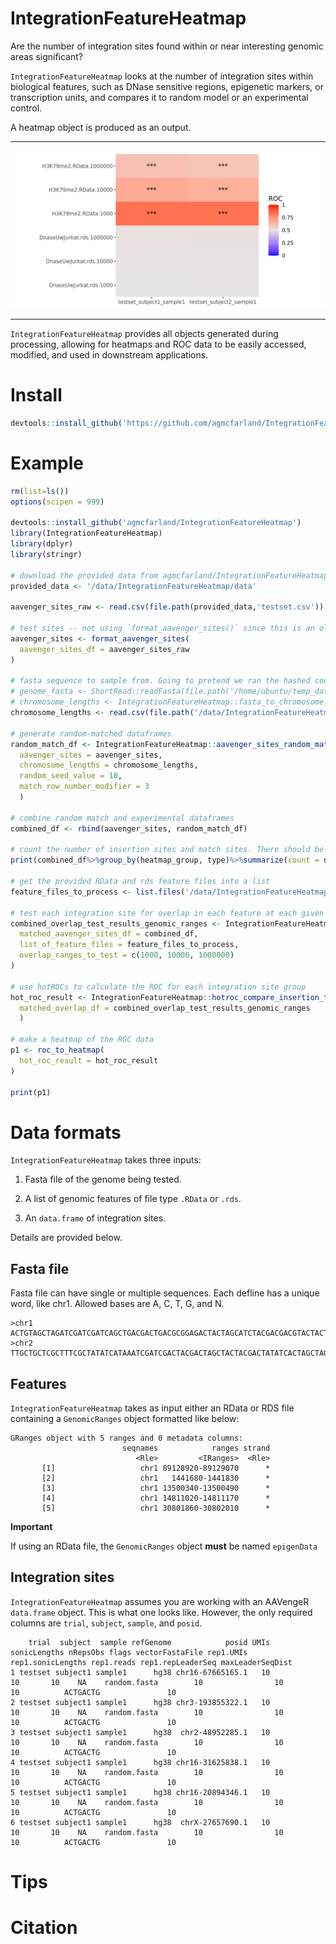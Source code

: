 
# IntegrationFeatureHeatmap

Are the number of integration sites found within or near interesting genomic areas significant? 

`IntegrationFeatureHeatmap` looks at the number of integration sites within biological features, such as DNase sensitive regions, epigenetic markers, or transcription units, and compares it to random model or an experimental control.

A heatmap object is produced as an output.

---

<img src="docs/testset_heatmap.png" alt="Example of heatmap" width=1000>

---


`IntegrationFeatureHeatmap` provides all objects generated during processing, allowing for heatmaps and ROC data to be easily accessed, modified, and used in downstream applications.


# Install

```r
devtools::install_github('https://github.com/agmcfarland/IntegrationFeatureHeatmap')
```


# Example

```r
rm(list=ls())
options(scipen = 999)

devtools::install_github('agmcfarland/IntegrationFeatureHeatmap')
library(IntegrationFeatureHeatmap)
library(dplyr)
library(stringr)

# download the provided data from agmcfarland/IntegrationFeatureHeatmap/data to a local directory
provided_data <- '/data/IntegrationFeatureHeatmap/data'

aavenger_sites_raw <- read.csv(file.path(provided_data,'testset.csv'))

# test sites -- not using `format_aavenger_sites()` since this is an older AAVengeR output missing a few columns.
aavenger_sites <- format_aavenger_sites(
  aavenger_sites_df = aavenger_sites_raw
)
  
# fasta sequence to sample from. Going to pretend we ran the hashed code below and instead read in a pre-prepared file.
# genome_fasta <- ShortRead::readFasta(file.path('/home/ubuntu/temp_data/data','hg38.fa.gz'))
# chromosome_lengths <- IntegrationFeatureHeatmap::fasta_to_chromosome_lengths(genome_fasta)
chromosome_lengths <- read.csv(file.path('/data/IntegrationFeatureHeatmap/data/testset_chromosome_lengths.csv'))

# generate random-matched dataframes
random_match_df <- IntegrationFeatureHeatmap::aavenger_sites_random_match(
  aavenger_sites = aavenger_sites,
  chromosome_lengths = chromosome_lengths,
  random_seed_value = 10,
  match_row_number_modifier = 3
  )

# combine random match and experimental dataframes
combined_df <- rbind(aavenger_sites, random_match_df)

# count the number of insertion sites and match sites. There should be 3 times more match sites than integration sites
print(combined_df%>%group_by(heatmap_group, type)%>%summarize(count = n ()))

# get the provided RData and rds feature files into a list
feature_files_to_process <- list.files('/data/IntegrationFeatureHeatmap/data', pattern = "\\.(rds|RData)$", full.names = TRUE)

# test each integration site for overlap in each feature at each given overlap 
combined_overlap_test_results_genomic_ranges <- IntegrationFeatureHeatmap::test_for_overlaps(
  matched_aavenger_sites_df = combined_df,
  list_of_feature_files = feature_files_to_process,
  overlap_ranges_to_test = c(1000, 10000, 1000000)
)

# use hotROCs to calculate the ROC for each integration site group
hot_roc_result <- IntegrationFeatureHeatmap::hotroc_compare_insertion_to_match(
  matched_overlap_df = combined_overlap_test_results_genomic_ranges
  )

# make a heatmap of the ROC data
p1 <- roc_to_heatmap(
  hot_roc_result = hot_roc_result
)

print(p1)
```



# Data formats

`IntegrationFeatureHeatmap` takes three inputs:

1. Fasta file of the genome being tested.

2. A list of genomic features of file type `.RData` or `.rds`.

3. An `data.frame` of integration sites.

Details are provided below. 

## Fasta file

Fasta file can have single or multiple sequences. Each defline has a unique word, like chr1. Allowed bases are A, C, T, G, and N.

```
>chr1
ACTGTAGCTAGATCGATCGATCAGCTGACGACTGACGCGGAGACTACTAGCATCTACGACGACGTACTACTACGATCATCAGCTACGACG
>chr2
TTGCTGCTCGCTTTCGCTATATCATAAATCGATCGACTACGACTAGCTACTACGACTATATCACTAGCTAGCTAGTGTAGCTAGCTACAC
```

## Features

`IntegrationFeatureHeatmap` takes as input either an RData or RDS file containing a `GenomicRanges` object formatted like below:

```
GRanges object with 5 ranges and 0 metadata columns:
                         seqnames            ranges strand
                            <Rle>         <IRanges>  <Rle>
       [1]                   chr1 89128920-89129070      *
       [2]                   chr1   1441680-1441830      *
       [3]                   chr1 13500340-13500490      *
       [4]                   chr1 14811020-14811170      *
       [5]                   chr1 30801860-30802010      *
```


**Important**

If using an RData file, the `GenomicRanges` object **must** be named `epigenData`

## Integration sites

`IntegrationFeatureHeatmap` assumes you are working with an AAVengeR `data.frame` object. This is what one looks like. However, the only required columns are `trial`, `subject`, `sample`, and `posid`.

```
    trial  subject  sample refGenome            posid UMIs sonicLengths nRepsObs flags vectorFastaFile rep1.UMIs rep1.sonicLengths rep1.reads rep1.repLeaderSeq maxLeaderSeqDist
1 testset subject1 sample1      hg38 chr16-67665165.1   10           10       10    NA    random.fasta        10                10         10          ACTGACTG               10
2 testset subject1 sample1      hg38 chr3-193855322.1   10           10       10    NA    random.fasta        10                10         10          ACTGACTG               10
3 testset subject1 sample1      hg38  chr2-48952285.1   10           10       10    NA    random.fasta        10                10         10          ACTGACTG               10
4 testset subject1 sample1      hg38 chr16-31625838.1   10           10       10    NA    random.fasta        10                10         10          ACTGACTG               10
5 testset subject1 sample1      hg38 chr16-20894346.1   10           10       10    NA    random.fasta        10                10         10          ACTGACTG               10
6 testset subject1 sample1      hg38  chrX-27657690.1   10           10       10    NA    random.fasta        10                10         10          ACTGACTG               10
```

# Tips






# Citation